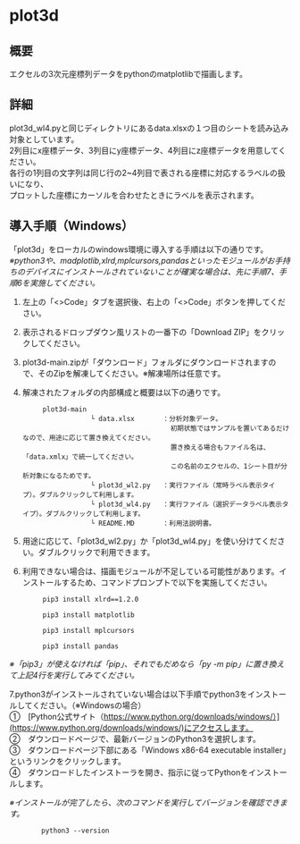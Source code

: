 # plot3d
## 概要
エクセルの3次元座標列データをpythonのmatplotlibで描画します。

## 詳細
plot3d_wl4.pyと同じディレクトリにあるdata.xlsxの１つ目のシートを読み込み対象としています。<br>
2列目にx座標データ、3列目にy座標データ、4列目にz座標データを用意してください。<br>
各行の1列目の文字列は同じ行の2~4列目で表される座標に対応するラベルの扱いになり、<br>
プロットした座標にカーソルを合わせたときにラベルを表示されます。<br>

## 導入手順（Windows）
「plot3d」をローカルのwindows環境に導入する手順は以下の通りです。<br>
*※python3や、madplotlib,xlrd,mplcursors,pandasといったモジュールがお手持ちのデバイスにインストールされていないことが確実な場合は、先に手順7、手順6を実施してください。*

1. 左上の「<>Code」タブを選択後、右上の「<>Code」ボタンを押してください。<br>
2. 表示されるドロップダウン風リストの一番下の「Download ZIP」をクリックしてください。<br>
3. plot3d-main.zipが「ダウンロード」フォルダにダウンロードされますので、そのZipを解凍してください。※解凍場所は任意です。<br>
4. 解凍されたフォルダの内部構成と概要は以下の通りです。<br>

            plot3d-main
                        └ data.xlsx       ：分析対象データ。
                                            初期状態ではサンプルを置いてあるだけなので、用途に応じて置き換えてください。
                                            置き換える場合もファイル名は、「data.xmlx」で統一してください。
                                            この名前のエクセルの、1シート目が分析対象になるためです。
                        └ plot3d_wl2.py   ：実行ファイル（常時ラベル表示タイプ）。ダブルクリックして利用します。
                        └ plot3d_wl4.py   ：実行ファイル（選択データラベル表示タイプ）。ダブルクリックして利用します。
                        └ README.MD       ：利用法説明書。

5. 用途に応じて、「plot3d_wl2.py」か「plot3d_wl4.py」を使い分けてください。ダブルクリックで利用できます。<br>
6. 利用できない場合は、描画モジュールが不足している可能性があります。インストールするため、コマンドプロンプトで以下を実施してください。<br>

            pip3 install xlrd==1.2.0

            pip3 install matplotlib

            pip3 install mplcursors

            pip3 install pandas

*※「pip3」が使えなければ「pip」、それでもだめなら「py -m pip」に置き換えて上記4行を実行してみてください。*

7.python3がインストールされていない場合は以下手順でpython3をインストールしてください。（※Windowsの場合）<br>
            ①　[Python公式サイト（https://www.python.org/downloads/windows/）](https://www.python.org/downloads/windows/)にアクセスします。<br>
            ②　ダウンロードページで、最新バージョンのPython3を選択します。<br>
            ③　ダウンロードページ下部にある「Windows x86-64 executable installer」というリンクをクリックします。<br>
            ④　ダウンロードしたインストーラを開き、指示に従ってPythonをインストールします。<br>

*※インストールが完了したら、次のコマンドを実行してバージョンを確認できます。*

            python3 --version
